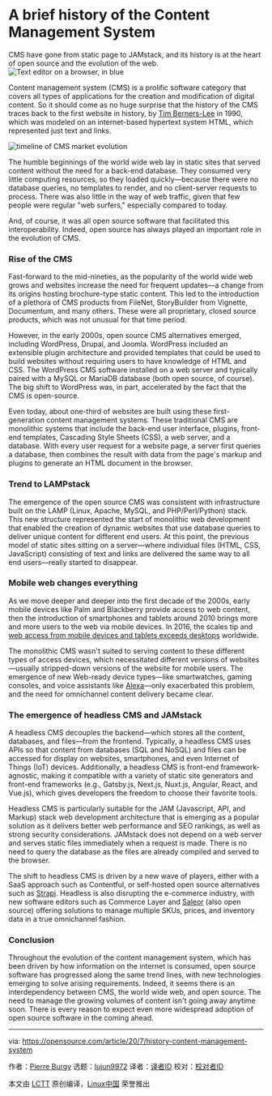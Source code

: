 [#]: collector: (lujun9972)
[#]: translator: (wxy)
[#]: reviewer: ( )
[#]: publisher: ( )
[#]: url: ( )
[#]: subject: (A brief history of the Content Management System)
[#]: via: (https://opensource.com/article/20/7/history-content-management-system)
[#]: author: (Pierre Burgy https://opensource.com/users/pierreburgy)

A brief history of the Content Management System
======
CMS have gone from static page to JAMstack, and its history is at the
heart of open source and the evolution of the web.
![Text editor on a browser, in blue][1]

Content management system (CMS) is a prolific software category that covers all types of applications for the creation and modification of digital content. So it should come as no huge surprise that the history of the CMS traces back to the first website in history, by [Tim Berners-Lee][2] in 1990, which was modeled on an internet-based hypertext system HTML, which represented just text and links.

![timeline of CMS market evolution][3]

The humble beginnings of the world wide web lay in static sites that served content without the need for a back-end database. They consumed very little computing resources, so they loaded quickly—because there were no database queries, no templates to render, and no client-server requests to process. There was also little in the way of web traffic, given that few people were regular "web surfers," especially compared to today.

And, of course, it was all open source software that facilitated this interoperability. Indeed, open source has always played an important role in the evolution of CMS.

### Rise of the CMS

Fast-forward to the mid-nineties, as the popularity of the world wide web grows and websites increase the need for frequent updates—a change from its origins hosting brochure-type static content. This led to the introduction of a plethora of CMS products from FileNet, StoryBuilder from Vignette, Documentum, and many others. These were all proprietary, closed source products, which was not unusual for that time period.

However, in the early 2000s, open source CMS alternatives emerged, including WordPress, Drupal, and Joomla. WordPress included an extensible plugin architecture and provided templates that could be used to build websites without requiring users to have knowledge of HTML and CSS. The WordPress CMS software installed on a web server and typically paired with a MySQL or MariaDB database (both open source, of course). The big shift to WordPress was, in part, accelerated by the fact that the CMS is open-source.

Even today, about one-third of websites are built using these first-generation content management systems. These traditional CMS are monolithic systems that include the back-end user interface, plugins, front-end templates, Cascading Style Sheets (CSS), a web server, and a database. With every user request for a website page, a server first queries a database, then combines the result with data from the page's markup and plugins to generate an HTML document in the browser.

### Trend to LAMPstack

The emergence of the open source CMS was consistent with infrastructure built on the LAMP (Linux, Apache, MySQL, and PHP/Perl/Python) stack. This new structure represented the start of monolithic web development that enabled the creation of dynamic websites that use database queries to deliver unique content for different end users. At this point, the previous model of static sites sitting on a server—where individual files (HTML, CSS, JavaScript) consisting of text and links are delivered the same way to all end users—really started to disappear.

### Mobile web changes everything

As we move deeper and deeper into the first decade of the 2000s, early mobile devices like Palm and Blackberry provide access to web content, then the introduction of smartphones and tablets around 2010 brings more and more users to the web via mobile devices. In 2016, the scales tip and [web access from mobile devices and tablets exceeds desktops][4] worldwide.

The monolithic CMS wasn't suited to serving content to these different types of access devices, which necessitated different versions of websites—usually stripped-down versions of the website for mobile users. The emergence of new Web-ready device types—like smartwatches, gaming consoles, and voice assistants like [Alexa][5]—only exacerbated this problem, and the need for omnichannel content delivery became clear.

### The emergence of headless CMS and JAMstack

A headless CMS decouples the backend—which stores all the content, databases, and files—from the frontend. Typically, a headless CMS uses APIs so that content from databases (SQL and NoSQL) and files can be accessed for display on websites, smartphones, and even Internet of Things (IoT) devices. Additionally, a headless CMS is front-end framework-agnostic, making it compatible with a variety of static site generators and front-end frameworks (e.g., Gatsby.js, Next.js, Nuxt.js, Angular, React, and Vue.js), which gives developers the freedom to choose their favorite tools.

Headless CMS is particularly suitable for the JAM (Javascript, API, and Markup) stack web development architecture that is emerging as a popular solution as it delivers better web performance and SEO rankings, as well as strong security considerations. JAMstack does not depend on a web server and serves static files immediately when a request is made. There is no need to query the database as the files are already compiled and served to the browser.

The shift to headless CMS is driven by a new wave of players, either with a SaaS approach such as Contentful, or self-hosted open source alternatives such as [Strapi][6]. Headless is also disrupting the e-commerce industry, with new software editors such as Commerce Layer and [Saleor][7] (also open source) offering solutions to manage multiple SKUs, prices, and inventory data in a true omnichannel fashion.

### Conclusion

Throughout the evolution of the content management system, which has been driven by how information on the internet is consumed, open source software has progressed along the same trend lines, with new technologies emerging to solve arising requirements. Indeed, it seems there is an interdependency between CMS, the world wide web, and open source. The need to manage the growing volumes of content isn't going away anytime soon. There is every reason to expect even more widespread adoption of open source software in the coming ahead.

--------------------------------------------------------------------------------

via: https://opensource.com/article/20/7/history-content-management-system

作者：[Pierre Burgy][a]
选题：[lujun9972][b]
译者：[译者ID](https://github.com/译者ID)
校对：[校对者ID](https://github.com/校对者ID)

本文由 [LCTT](https://github.com/LCTT/TranslateProject) 原创编译，[Linux中国](https://linux.cn/) 荣誉推出

[a]: https://opensource.com/users/pierreburgy
[b]: https://github.com/lujun9972
[1]: https://opensource.com/sites/default/files/styles/image-full-size/public/lead-images/browser_blue_text_editor_web.png?itok=lcf-m6N7 (Text editor on a browser, in blue)
[2]: https://www.w3.org/People/Berners-Lee/#:~:text=A%20graduate%20of%20Oxford%20University,refined%20as%20Web%20technology%20spread.
[3]: https://opensource.com/sites/default/files/uploads/timeline.market.png (timeline of CMS market evolution)
[4]: https://techcrunch.com/2016/11/01/mobile-internet-use-passes-desktop-for-the-first-time-study-finds/
[5]: https://opensource.com/article/20/6/open-source-voice-assistant
[6]: https://strapi.io/
[7]: https://saleor.io/
